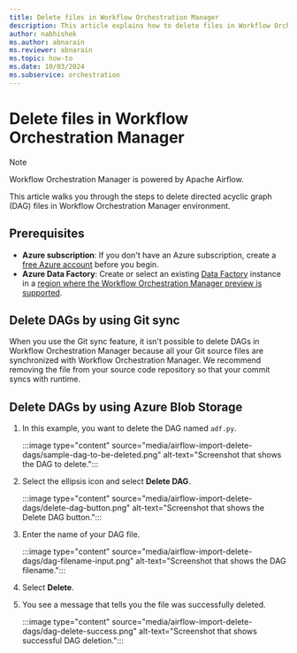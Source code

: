 ```yaml
---
title: Delete files in Workflow Orchestration Manager
description: This article explains how to delete files in Workflow Orchestration Manager.
author: nabhishek
ms.author: abnarain
ms.reviewer: abnarain
ms.topic: how-to
ms.date: 10/03/2024
ms.subservice: orchestration
---
```


# Delete files in Workflow Orchestration Manager

> [!NOTE]
> Workflow Orchestration Manager is powered by Apache Airflow.

This article walks you through the steps to delete directed acyclic graph (DAG) files in Workflow Orchestration Manager environment.

## Prerequisites

- **Azure subscription**: If you don't have an Azure subscription, create a [free Azure account](https://azure.microsoft.com/free/) before you begin.
- **Azure Data Factory**: Create or select an existing [Data Factory](https://azure.microsoft.com/products/data-factory#get-started) instance in a [region where the Workflow Orchestration Manager preview is supported](concepts-workflow-orchestration-manager.md#region-availability-public-preview).

## Delete DAGs by using Git sync

When you use the Git sync feature, it isn't possible to delete DAGs in Workflow Orchestration Manager because all your Git source files are synchronized with Workflow Orchestration Manager. We recommend removing the file from your source code repository so that your commit syncs with runtime.

## Delete DAGs by using Azure Blob Storage

1. In this example, you want to delete the DAG named `adf.py`.

    :::image type="content" source="media/airflow-import-delete-dags/sample-dag-to-be-deleted.png" alt-text="Screenshot that shows the DAG to delete.":::

1. Select the ellipsis icon and select **Delete DAG**.

    :::image type="content" source="media/airflow-import-delete-dags/delete-dag-button.png" alt-text="Screenshot that shows the Delete DAG button.":::

1. Enter the name of your DAG file.

    :::image type="content" source="media/airflow-import-delete-dags/dag-filename-input.png" alt-text="Screenshot that shows the DAG filename.":::

1. Select **Delete**.

1. You see a message that tells you the file was successfully deleted.

    :::image type="content" source="media/airflow-import-delete-dags/dag-delete-success.png" alt-text="Screenshot that shows successful DAG deletion.":::
